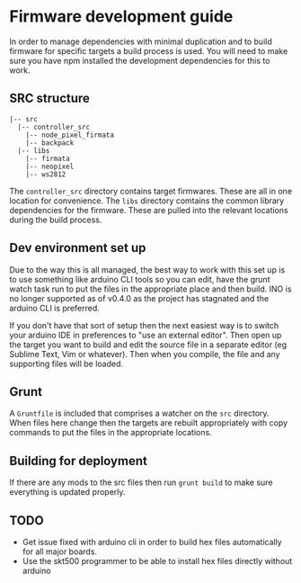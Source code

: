# Firmware development guide

In order to manage dependencies with minimal duplication and to build firmware
for specific targets a build process is used. You will need to make sure you
have npm installed the development dependencies for this to work.

## SRC structure

```
|-- src
  |-- controller_src
    |-- node_pixel_firmata
    |-- backpack
  |-- libs
    |-- firmata
    |-- neopixel
    |-- ws2812
```

The `controller_src` directory contains target firmwares. These are all in one
location for convenience. The `libs` directory comtains the common library
dependencies for the firmware. These are pulled into the relevant locations
during the build process.

## Dev environment set up

Due to the way this is all managed, the best way to work with this set up is
to use something like arduino CLI tools so you can edit, have the 
grunt watch task run to put the files in the appropriate place and then build.
INO is no longer supported as of v0.4.0 as the project has stagnated and the
arduino CLI is preferred.

If you don't have that sort of setup then the next easiest way is to switch your
arduino IDE in preferences to "use an external editor". Then open up the target
you want to build and edit the source file in a separate editor (eg Sublime Text,
Vim or whatever). Then when you compile, the file and any supporting files will
be loaded.

## Grunt

A `Gruntfile` is included that comprises a watcher on the `src` directory. When
files here change then the targets are rebuilt appropriately with copy commands 
to put the files in the appropriate locations.

## Building for deployment

If there are any mods to the src files then run `grunt build` to make sure
everything is updated properly.

## TODO

* Get issue fixed with arduino cli in order to build hex files automatically for
all major boards.
* Use the skt500 programmer to be able to install hex files directly without arduino

